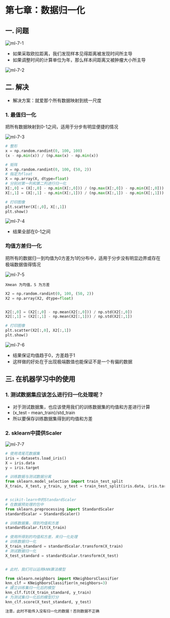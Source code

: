 # 第七章：数据归一化

## 一. 问题
![ml-7-1](https://s2.ax1x.com/2020/01/07/lcgs2R.md.png)

* 如果采取欧拉距离，我们发现样本见得距离被发现时间所主导
* 如果调整时间的计算单位为年，那么样本间距离又被肿瘤大小所主导

![ml-7-2](https://s2.ax1x.com/2020/01/07/lcggr6.md.png)

## 二. 解决
* 解决方案：就爱那个所有数据映射到统一尺度

### 1. 最值归一化
把所有数据映射到0-1之间，适用于分步有明显便捷的情况

![ml-7-3](https://s2.ax1x.com/2020/01/07/lcghIe.png)

```python
# 整形
x = np.random.randint(0, 100, 100) 
(x - np.min(x)) / (np.max(x) - np.min(x))

# 矩阵
X = np.random.randint(0, 100, (50, 2))
# 指定为float
X = np.array(X, dtype=float)
# 分别对第一列和第二列进行归一化
X[:,0] = (X[:,0] - np.min(X[:,0])) / (np.max(X[:,0]) - np.min(X[:,0]))
X[:,1] = (X[:,1] - np.min(X[:,1])) / (np.max(X[:,1]) - np.min(X[:,1]))

# 打印图像
plt.scatter(X[:,0], X[:,1])
plt.show()
```
![ml-7-4](https://s2.ax1x.com/2020/01/07/lcgbsP.png)

* 结果全部在0-1之间

### 均值方差归一化
把所有的数据归一到均值为0方差为1的分布中，适用于分步没有明显边界或存在极端数据值得情况<br>

![ml-7-5](https://s2.ax1x.com/2020/01/08/lgI2F0.png)

`Xmean 为均值，S 为方差`
```python
X2 = np.random.randint(0, 100, (50, 2))
X2 = np.array(X2, dtype=float)


X2[:,0] = (X2[:,0] - np.mean(X2[:,0])) / np.std(X2[:,0])
X2[:,1] = (X2[:,1] - np.mean(X2[:,1])) / np.std(X2[:,1])

# 打印图像
plt.scatter(X2[:,0], X2[:,1])
plt.show()

```
![ml-7-6](https://s2.ax1x.com/2020/01/08/lgITm9.png)

* 结果保证均值趋于0，方差趋于1
* 这样做的好处在于出现极端数值也能保证不是一个有偏的数据


## 三. 在机器学习中的使用

### 1. 测试数据集应该怎么进行归一化处理呢？
* 对于测试数据集，也应该使用我们的训练数据集的均值和方差进行计算
* (x_test - mean_train)/std_train
* 所以要保存训练数据集得到的均值和方差

### 2. sklearn中提供Scaler

![ml-7-7](https://s2.ax1x.com/2020/01/08/lgILY6.md.png)

```python
# 使用鸢尾花数据集
iris = datasets.load_iris()
X = iris.data
y = iris.target

# 训练数据与测试数据分离
from sklearn.model_selection import train_test_split
X_train, X_test, y_train, y_test = train_test_split(iris.data, iris.target, test_size=0.2, random_state=666)


# scikit-learn中的StandardScaler
# 在数据预处理的包中
from sklearn.preprocessing import StandardScaler 
standardScalar = StandardScaler() 

# 训练数据集，得到均值和方差
standardScalar.fit(X_train)

# 使用所得到的均值和方差，来归一化处理
# 训练数据归一化
X_train_standard = standardScalar.transform(X_train)
# 测试数据归一化
X_test_standard = standardScalar.transform(X_test) 


# 此时，我们可以运用kNN算法模型

from sklearn.neighbors import KNeighborsClassifier
knn_clf = KNeighborsClassifier(n_neighbors=3)
# 建立训练集归一化后的模型
knn_clf.fit(X_train_standard, y_train)
# 为测试集归一化后的模型打分
knn_clf.score(X_test_standard, y_test)

注意，此时不能传入没有归一化的数据！否则数据不正确

```



